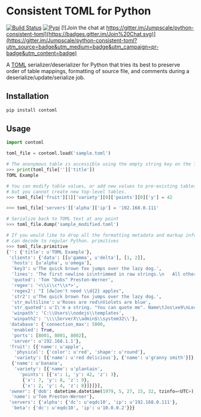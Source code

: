 # Consistent TOML for Python

[![Build Status](https://travis-ci.org/Jumpscale/python-consistent-toml.svg?branch=master)](https://travis-ci.org/Jumpscale/python-consistent-toml)
[![Pypi](https://img.shields.io/pypi/pyversions/contoml.svg)](https://pypi.python.org/pypi/contoml)
[![Join the chat at https://gitter.im/Jumpscale/python-consistent-toml](https://badges.gitter.im/Join%20Chat.svg)](https://gitter.im/Jumpscale/python-consistent-toml?utm_source=badge&utm_medium=badge&utm_campaign=pr-badge&utm_content=badge)


A [TOML](https://github.com/toml-lang/toml) serializer/deserializer for Python that tries its best to preserve order of table mappings, formatting of source file, and comments during a deserialize/update/serialize job.

## Installation ##
```bash
pip install contoml
```

## Usage ##

```python
import contoml

toml_file = contoml.load('sample.toml')

# The anonymous table is accessible using the empty string key on the TOML file
>>> print(toml_file['']['title'])
TOML Example

# You can modify table values, or add new values to pre-existing tables, 
# but you cannot create new top-level tables.
>>> toml_file['fruit'][1]['variety'][0]['points'][0]['y'] = 42

>>> toml_file['servers']['alpha']['ip'] = '192.168.0.111'

# Serialize back to TOML text at any point
>>> toml_file.dump('sample_modified.toml')

# If you would like to drop all the formatting metadata and markup information, you 
# can decode to regular Python. primitives
>>> toml_file.primitive
{'': {'title': u'TOML Example'},
 'clients': {'data': [[u'gamma', u'delta'], [1, 2]],
  'hosts': [u'alpha', u'omega'],
  'key3': u'The quick brown fox jumps over the lazy dog.',
  'lines': 'The first newline is\ntrimmed in raw strings.\n   All other whitespace\n   is preserved.\n',
  'quoted': 'Tom "Dubs" Preston-Werner',
  'regex': '<\\i\\c*\\s*>',
  'regex2': "I [dw]on't need \\d{2} apples",
  'str2': u'The quick brown fox jumps over the lazy dog.',
  'str_multiline': u'Roses are red\nViolets are blue',
  'str_quoted': u'I\'m a string. "You can quote me". Name\tJos\xe9\nLocation\tSF.',
  'winpath': 'C:\\Users\\nodejs\\templates',
  'winpath2': '\\\\ServerX\\admin$\\system32\\'},
 'database': {'connection_max': 5000,
  'enabled': True,
  'ports': [8001, 8001, 8002],
  'server': u'192.168.1.1'},
 'fruit': [{'name': u'apple',
   'physical': {'color': u'red', 'shape': u'round'},
   'variety': [{'name': u'red delicious'}, {'name': u'granny smith'}]},
  {'name': u'banana',
   'variety': [{'name': u'plantain',
     'points': [{'x': 1, 'y': 42, 'z': 3},
      {'x': 7, 'y': 8, 'z': 9},
      {'x': 2, 'y': 4, 'z': 8}]}]}],
 'owner': {'dob': datetime.datetime(1979, 5, 27, 15, 32, tzinfo=<UTC>),
  'name': u'Tom Preston-Werner'},
 'servers': {'alpha': {'dc': u'eqdc10', 'ip': u'192.168.0.111'},
  'beta': {'dc': u'eqdc10', 'ip': u'10.0.0.2'}}}
```
